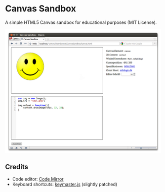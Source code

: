 Canvas Sandbox
==============

A simple HTML5 Canvas sandbox for educational purposes (MIT License).

![Screenshot](https://github.com/SirPepe/CanvasSandbox/raw/master/screenshot.png)

Credits
-------

  * Code editor: [Code Mirror](http://codemirror.net/)
  * Keyboard shortcuts: [keymaster.js](https://github.com/madrobby/keymaster) (slightly patched)